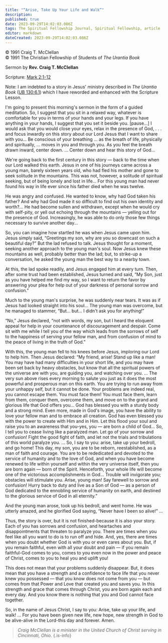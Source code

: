 ```yaml
---
title: "“Arise, Take Up Your Life and Walk”"
description: 
published: true
date: 2023-09-29T14:02:03.086Z
tags: The Spiritual Fellowship Journal, Spiritual Fellowship, article
editor: markdown
dateCreated: 2023-09-29T14:02:03.086Z
---
```


<p class="v-card v-sheet theme--light gray lighten-3 px-2">© 1991 Craig T. McClellan<br>© 1991 The Christian Fellowship of Students of <i>The Urantia Book</i></p>

Sermon by **Rev. Craig T. McClellan**

Scripture: [Mark 2:1-12](/en/Bible/Mark/2#v1)

Note: I am indebted to a story in Jesus' ministry described in _The Urantia Book_ ([UB 130:6.1](/en/The_Urantia_Book/130#p6_1)) which I have reworded and enhanced with the Scripture Lesson.

I'm going to present this morning's sermon in the form of a guided meditation. So, I suggest that you sit in a relaxed way, whatever is comfortable for you in terms of your hands and your legs. If you have anything in your hands, I suggest that you set it beside you. [pause...] I would ask that you would close your eyes, relax in the presence of God, . . . and focus inwardly on this story about our Lord Jesus that I want to share with you... Be conscious of your breathing ... as the breath of life, physically and spiritually, ... moves in you and through you. As you feel the breath drawn inward, center down. ... Center down and hear this story of God...

We're going back to the first century in this story — back to the time when our Lord walked this earth. Jesus in one of his journeys came across a young man, barely sixteen years old, who had fled his mother and gone to seek solitude in the mountains. This was not, however, a solitude of spiritual seeking, but of being lonely and lost in life... For this young man had never found his way in life ever since his father died when he was twelve.

He was angry and confused. He wanted to know, why had God taken his father? And why had God made it so difficult to find out his own identity and worth?... He had become sullen and withdrawn, except when he would cry with self-pity, or yell out echoing through the mountains — yelling out for the presence of God. Increasingly, he was able to do only those few things necessary to survive another day...

So, you can imagine how startled he was when Jesus came upon him. Jesus simply said, “Greetings my son, why are you so downcast on such a beautiful day?” But the lad refused to talk. Jesus thought for a moment, seeking another approach to the young man's soul. Now Jesus knew these mountains as well, probably better than the lad; but, to strike-up a conversation, he asked the young man the best way to a nearby town.

At this, the lad spoke readily, and Jesus engaged him at every turn. Then, after some trust had been established, Jesus turned and said, “My Son, just as you have helped me find my way, so I want to return the favor by answering your plea for help out of your darkness of personal sorrow and confusion.”

Much to the young man's surprise, he was suddenly near tears. It was as if Jesus had looked straight into his soul... The young man was overcome, but he managed to stammer, “But... but... I didn't ask you for anything!”

“No,” Jesus declared, “not with words, my son, but I heard the eloquent appeal for help in your countenance of discouragement and despair. Come sit with me while I tell you of the way which leads from the sorrows of self to the happiness of serving your fellow man, and from confusion of mind to the peace of living in the truth of God.”

With this, the young man fell to his knees before Jesus, imploring our Lord to help him. Then Jesus declared: “My friend, arise! Stand up like a man! You may have had many difficulties in your short life, and you may have been set back by heavy obstacles, but know that all the spiritual powers of the universe are with you, are guiding you, and watching over you. ... The very sun above rises every morning to salute you just as it does the most powerful and prosperous man on this earth. You are trying to run away from your unhappy self, but it cannot be done. Your problems are indeed real, you cannot escape them. You must face them! You must face them, learn from them, conquer them, overcome them, and move on to the grand and glorious life that God offers you... God has blessed you with a sturdy body and a strong mind. Even more, made in God's image, you have the ability to love your fellow man and to embrace all creation. God has even blessed you with the power to create with Him and in Him. Let this flood your soul and raise you to an awareness that you-yes, you — are born a child of God... So, I tell you to cease living like a paralyzed man. Let go of your sorrow and confusion! Fight the good fight of faith, and let not the trials and tribulations of this world paralyze you. ... So, I say to you: arise, take up your bedroll, and go home! This day, my son, you are to be reborn, reestablished, as a man of faith and courage. You are to be rededicated and devoted to the service of humanity and to the love of God, and when you have become renewed to life within yourself and within the very universe itself, then you are born again — born of the Spirit. Henceforth, your whole life will become one of the victorious accomplishments in God... Trouble will invigorate you; obstacles will stimulate you. Arise, young man! Say farewell to sorrow and confusion! Hurry back to duty and live as a Son of God — as a person of God dedicated to the ennobling service of humanity on earth, and destined to the glorious service of God in all eternity.”

And the young man arose, took up his bedroll, and went home. He was utterly amazed, and he glorified God saying, “Never have I been so alive!” ...

Thus, the story is over, but it is not finished-because it is also your story. Each of you has sorrows and confusion, and heartaches and disappointments that threaten to paralyze you. There are times when you feel like all you want to do is to run off and hide. And, yes, there are times when you doubt whether God is with you or even cares about you. But, if you remain faithful, even with all your doubt and pain — if you remain faithful-God comes to you, comes to you even now in the power and peace of Christ, comes to you to heal you and uplift you!

This does not mean that your problems suddenly disappear. But, it does mean that you have a strength and a confidence to face life that you never knew you possessed — that you know does not come from you — but comes from that Power and Love that created you and saves you. In this strength and grace that comes through Christ, you are born again each and every day. And you know there is nothing that you and God cannot face together.

So, in the name of Jesus Christ, I say to you: Arise, take up your life, and walk! ... For you have been given new life, new hope, new strength in God to be alive-alive in the Lord-this day and forever. Amen.

> _Craig McClellan is a minister in the United Church of Christ serving in Cincinnati, Ohio._
{.is-info}
